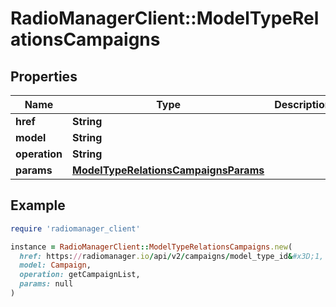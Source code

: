# RadioManagerClient::ModelTypeRelationsCampaigns

## Properties

| Name | Type | Description | Notes |
| ---- | ---- | ----------- | ----- |
| **href** | **String** |  | [optional] |
| **model** | **String** |  | [optional] |
| **operation** | **String** |  | [optional] |
| **params** | [**ModelTypeRelationsCampaignsParams**](ModelTypeRelationsCampaignsParams.md) |  | [optional] |

## Example

```ruby
require 'radiomanager_client'

instance = RadioManagerClient::ModelTypeRelationsCampaigns.new(
  href: https://radiomanager.io/api/v2/campaigns/model_type_id&#x3D;1,
  model: Campaign,
  operation: getCampaignList,
  params: null
)
```


